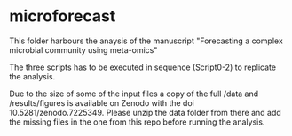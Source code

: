 # microforecast

This folder harbours the anaysis of the manuscript "Forecasting a complex microbial community using meta-omics"

The three scripts has to be executed in sequence (Script0-2) to replicate the analysis.

Due to the size of some of the input files a copy of the full /data and /results/figures is available on Zenodo with the doi 10.5281/zenodo.7225349. Please unzip the data folder from there and add the missing files in the one from this repo before running the analysis.
